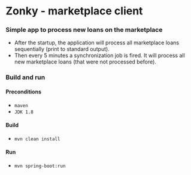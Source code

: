 # Zonky - marketplace client

### Simple app to process new loans on the marketplace

  - After the startup, the application will process all marketplace loans sequentially (print to standard output).
  - Then every 5 minutes a synchronization job is fired. It will process all new marketplace loans (that were not processed before). 

### Build and run

#### Preconditions
  - ``maven``
  - ``JDK 1.8``
  
#### Build  
  - ``mvn clean install``
  
#### Run  
  - ``mvn spring-boot:run``